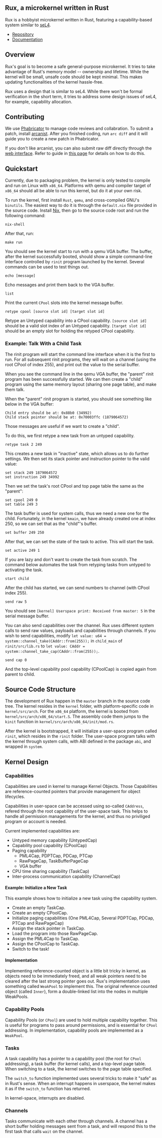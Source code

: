 ## Rux, a microkernel written in Rust

Rux is a hobbyist microkernel written in Rust, featuring a
capability-based system similar to [seL4](https://sel4.systems/).

- [Repository](https://source.that.world/source/rux/)
- [Documentation](https://that.world/~docs/rux/kernel/)

## Overview

Rux's goal is to become a safe general-purpose microkernel. It tries to
take advantage of Rust's memory model -- ownership and lifetime. While
the kernel will be small, unsafe code should be kept minimal. This makes
updating functionalities of the kernel hassle-free.

Rux uses a design that is similar to seL4. While there won't be formal
verification in the short term, it tries to address some design issues
of seL4, for example, capability allocation.

## Contributing

We use [Phabricator](https://source.that.world/source/rux/) to manage
code reviews and collabration. To submit a patch, install
[arcanist](https://secure.phabricator.com/book/phabricator/article/arcanist_quick_start/). After
you finished coding, run `arc diff` and it will guide you to create a
new patch in Phabricator.

If you don't like arcanist, you can also submit raw diff directly
through the [web
interface](https://source.that.world/differential/diff/create/). Refer
to guide in [this page](https://llvm.org/docs/Phabricator.html) for
details on how to do this.

## Quickstart

Currently, due to packaging problem, the kernel is only tested to
compile and run on Linux with `x86_64`. Platforms with qemu and compiler
target of `x86_64` should all be able to run this kernel, but do it at
your own risk.

To run the kernel, first install `Rust`, `qemu`, and cross-compiled
GNU's `binutils`. The easiest way to do it is through the
`default.nix` file provided in the source code. Install
[Nix](http://nixos.org/nix/), then go to the source code root and run
the following command:

```lang=bash
nix-shell
```

After that, run:

```lang=bash
make run
```

You should see the kernel start to run with a qemu VGA buffer. The
buffer, after the kernel successfully booted, should show a simple
command-line interface controlled by `rinit` program launched by the
kernel. Several commands can be used to test things out.

```lang=bash
echo [message]
```

Echo messages and print them back to the VGA buffer.

```lang=bash
list
```

Print the current `CPool` slots into the kernel message buffer.

```lang=bash
retype cpool [source slot id] [target slot id]
```

Retype an Untyped capability into a CPool capability. `[source slot id]`
should be a valid slot index of an Untyped capability. `[target slot id]`
should be an empty slot for holding the retyped CPool capability.

### Example: Talk With a Child Task

The rinit program will start the command line interface when it is the
first to run. For all subsequent rinit programs, they will wait on a
channel (using the root CPool of index 255), and print out the value
to the serial buffer.

When you see the command line in the qemu VGA buffer, the "parent"
rinit program has been successfully started. We can then create a
"child" program using the same memory layout (sharing one page table),
and make them talk.

When the "parent" rinit program is started, you should see something
like below in the VGA buffer:

```
Child entry should be at: 0x88b0 (34992)
Child stack pointer should be at: 0x70003ffc (1879064572)
```

Those messages are useful if we want to create a "child".

To do this, we first retype a new task from an untyped capability.

```lang=bash
retype task 2 249
```

This creates a new task in "inactive" state, which allows us to do
further settings. We then set its stack pointer and instruction
pointer to the valid value:

```lang=bash
set stack 249 1879064572
set instruction 249 34992
```

Then we set the task's root CPool and top page table the same as the
"parent":

```lang=bash
set cpool 249 0
set table 249 3
```

The task buffer is used for system calls, thus we need a new one for
the child. Fortunately, in the kernel `kmain`, we have already created
one at index 250, so we can set that as the "child"'s buffer.

```lang=bash
set buffer 249 250
```

After that, we can set the state of the task to active. This will
start the task.

```lang=bash
set active 249 1
```

If you are lazy and don't want to create the task from scratch. The
command below automates the task from retyping tasks from untyped to
activating the task.

```lang=bash
start child
```

After the child has started, we can send numbers to channel (with
CPool index 255).

```lang=bash
send raw 5
```

You should see `[kernel] Userspace print: Received from master: 5` in
the serial message buffer.

You can also send capabilities over the channel. Rux uses different
system calls to send raw values, payloads and capabilities through
channels. If you wish to send capabilities, modify `let value: u64 =
system::channel_take(CAddr::from(255));` in `child_main` of
`rinit/src/lib.rs` to `let value: CAddr =
system::channel_take_cap(CAddr::from(255));`.

```lang=bash
send cap 0
```

And the top-level capability pool capability (CPoolCap) is copied
again from parent to child.

## Source Code Structure

The development of Rux happen in the `master` branch in the source code
tree. The kernel resides in the `kernel` folder, with platform-specific
code in `kernel/src/arch`. For the `x86_64` platform, the kernel is
booted from `kernel/src/arch/x86_64/start.S`. The assembly code them
jumps to the `kinit` function in `kernel/src/arch/x86_64/init/mod.rs`.

After the kernel is bootstrapped, it will initialize a user-space
program called `rinit`, which resides in the `rinit` folder. The
user-space program talks with the kernel through system calls, with ABI
defined in the package `abi`, and wrapped in `system`.

## Kernel Design

### Capabilities

Capabilities are used in kernel to manage Kernel Objects. Those
Capabilities are reference-counted pointers that provide management for
object lifecycles.

Capabilities in user-space can be accessed using so-called `CAddress`,
refered through the root capability of the user-space task. This helps
to handle all permission managements for the kernel, and thus no
priviliged program or account is needed.

Current implemented capabilities are:

- Untyped memory capability (UntypedCap)
- Capability pool capability (CPoolCap)
- Paging capability
  - PML4Cap, PDPTCap, PDCap, PTCap
  - RawPageCap, TaskBufferPageCap
  - VGA buffer
- CPU time sharing capability (TaskCap)
- Inter-process communication capability (ChannelCap)

#### Example: Initialize a New Task

This example shows how to initialize a new task using the capability
system.

- Create an empty TaskCap.
- Create an empty CPoolCap.
- Initialize paging capabilities (One PML4Cap, Several PDPTCap, PDCap,
  PTCap and RawPageCap)
- Assign the stack pointer in TaskCap.
- Load the program into those RawPageCap.
- Assign the PML4Cap to TaskCap.
- Assign the CPoolCap to TaskCap.
- Switch to the task!

#### Implementation

Implementing reference-counted object is a little bit tricky in kernel,
as objects need to be immediately freed, and all weak pointers need to
be cleared after the last strong pointer goes out. Rux's implementation
uses something called `WeakPool` to implement this. The original
reference counted object (called `Inner`), form a double-linked list
into the nodes in multiple WeakPools.

### Capability Pools

Capability Pools (or `CPool`) are used to hold multiple capability
together. This is useful for programs to pass around permissions, and is
essential for `CPool` addressing. In implementation, capability pools
are implemented as a `WeakPool`.

### Tasks

A task capability has a pointer to a capability pool (the root for
`CPool` addressing), a task buffer (for kernel calls), and a top-level
page table. When switching to a task, the kernel switches to the page
table specified.

The `switch_to` function implemented uses several tricks to make it
"safe" as in Rust's sense. When an interrupt happens in userspace, the
kernel makes it as if the `switch_to` function has returned.

In kernel-space, interrupts are disabled.

### Channels

Tasks communicate with each other through channels. A channel has a
short buffer holding messages sent from a task, and will respond this to
the first task that calls `wait` on the channel.
